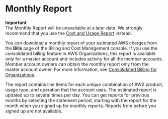 # Monthly Report<a name="monthly-report"></a>

**Important**  
The Monthly Report will be unavailable at a later date\. We strongly recommend that you use the [Cost and Usage Report](billing-reports-costusage.md) instead\.

You can download a monthly report of your estimated AWS charges from the **Bills** page of the Billing and Cost Management console\. If you use the consolidated billing feature in AWS Organizations, this report is available only for a master account and includes activity for all the member accounts\. Member account owners can obtain the monthly report only from the master account owner\. For more information, see [Consolidated Billing for Organizations](consolidated-billing.md)\.

The report contains line items for each unique combination of AWS product, usage type, and operation that the account uses\. The estimated report is updated up to several times per day\. You can get reports for previous months by selecting the statement period, starting with the report for the month when you signed up for monthly reports\. Reports from before you signed up are not available\.